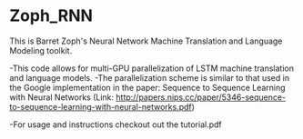 # Zoph_RNN
This is Barret Zoph's Neural Network Machine Translation and Language Modeling toolkit.

-This code allows for multi-GPU parallelization of LSTM machine translation and language models. 
-The parallelization scheme is similar to that used in the Google implementation in the paper: Sequence to Sequence Learning with Neural Networks (Link: http://papers.nips.cc/paper/5346-sequence-to-sequence-learning-with-neural-networks.pdf)


-For usage and instructions checkout out the tutorial.pdf
